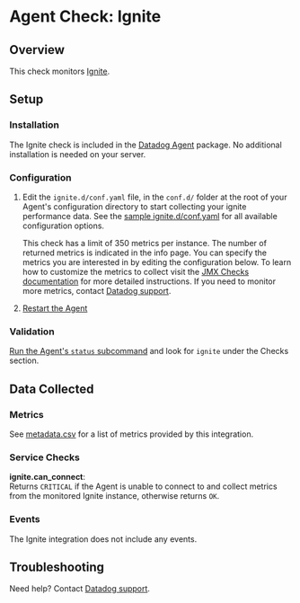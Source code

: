 # Agent Check: Ignite

## Overview

This check monitors [Ignite][1].

## Setup

### Installation

The Ignite check is included in the [Datadog Agent][2] package. No additional installation is needed on your server.

### Configuration

1. Edit the `ignite.d/conf.yaml` file, in the `conf.d/` folder at the root of your Agent's configuration directory to start collecting your ignite performance data. See the [sample ignite.d/conf.yaml][2] for all available configuration options.

   This check has a limit of 350 metrics per instance. The number of returned metrics is indicated in the info page.
   You can specify the metrics you are interested in by editing the configuration below.
   To learn how to customize the metrics to collect visit the [JMX Checks documentation][3] for more detailed instructions.
   If you need to monitor more metrics, contact [Datadog support][4].

2. [Restart the Agent][5]

### Validation

[Run the Agent's `status` subcommand][6] and look for `ignite` under the Checks section.

## Data Collected

### Metrics

See [metadata.csv][7] for a list of metrics provided by this integration.

### Service Checks

**ignite.can_connect**:<br>
Returns `CRITICAL` if the Agent is unable to connect to and collect metrics from the monitored Ignite instance, otherwise returns `OK`.

### Events

The Ignite integration does not include any events.

## Troubleshooting

Need help? Contact [Datadog support][4].


[1]: https://ignite.apache.org/
[2]: https://github.com/DataDog/integrations-core/blob/master/ignite/datadog_checks/ignite/data/conf.yaml.example
[3]: https://docs.datadoghq.com/integrations/java
[4]: https://docs.datadoghq.com/help
[5]: https://docs.datadoghq.com/agent/guide/agent-commands/#start-stop-and-restart-the-agent
[6]: https://docs.datadoghq.com/agent/guide/agent-commands/#agent-status-and-information
[7]: https://github.com/DataDog/integrations-core/blob/master/ignite/metadata.csv
